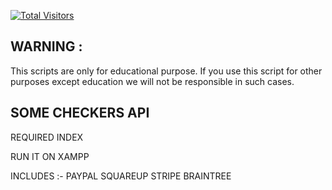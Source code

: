 [![Total Visitors](https://hits.sh/github.com/skylar69-wtf/CC-CHECKERS-API.svg)](https://hits.sh/github.com/skylar69-wtf/CC-CHECKERS-API/)

## WARNING : 
This scripts are only for educational purpose. If you use this script for other purposes except education we will not be responsible in such cases.

## SOME CHECKERS API

REQUIRED INDEX

RUN IT ON XAMPP

INCLUDES :- 
PAYPAL
SQUAREUP
STRIPE
BRAINTREE

